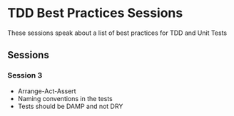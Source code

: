 # TDD Best Practices Sessions

These sessions speak about a list of best practices for TDD and Unit Tests

## Sessions

### Session 3
- Arrange-Act-Assert 
- Naming conventions in the tests
- Tests should be DAMP and not DRY